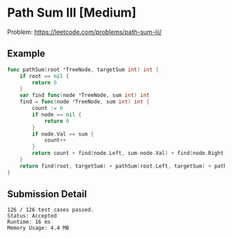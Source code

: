 # Path Sum III [Medium]

Problem: https://leetcode.com/problems/path-sum-iii/

## Example

```go
func pathSum(root *TreeNode, targetSum int) int {
	if root == nil {
		return 0
	}
	var find func(node *TreeNode, sum int) int
	find = func(node *TreeNode, sum int) int {
		count := 0
		if node == nil {
			return 0
		}
		if node.Val == sum {
			count++
		}
		return count + find(node.Left, sum-node.Val) + find(node.Right, sum-node.Val)
	}
	return find(root, targetSum) + pathSum(root.Left, targetSum) + pathSum(root.Right, targetSum)
}
```

## Submission Detail

```
126 / 126 test cases passed.
Status: Accepted
Runtime: 16 ms
Memory Usage: 4.4 MB
```
